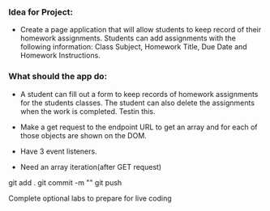 ### Idea for Project:
* Create a page application that will allow students to keep record of their homework assignments. Students can add assignments with the following information: Class Subject, Homework Title, Due Date and Homework Instructions. 

### What should the app do:
* A student can fill out a form to keep records of homework assignments for the students classes. The student can also delete the assignments when the work is completed. Testin this.

* Make a get request to the endpoint URL to get an array and for each of those objects are shown on the DOM.
* Have 3 event listeners.
* Need an array iteration(after GET request)

git add .
git commit -m ""
git push

Complete optional labs to prepare for live coding